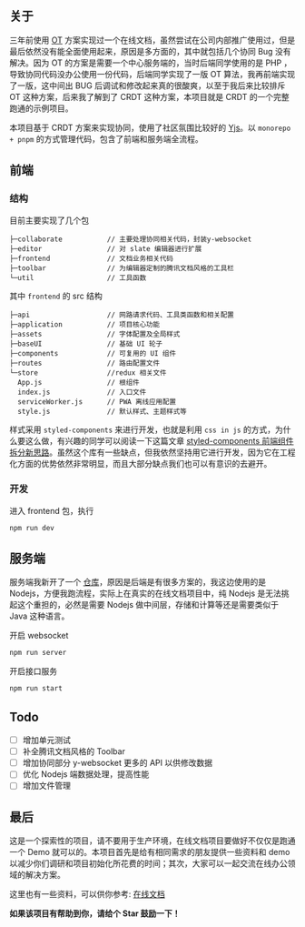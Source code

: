 ## 关于

三年前使用 [OT](https://en.wikipedia.org/wiki/Operational_transformation) 方案实现过一个在线文档，虽然尝试在公司内部推广使用过，但是最后依然没有能全面使用起来，原因是多方面的，其中就包括几个协同 Bug 没有解决。因为 OT 的方案是需要一个中心服务端的，当时后端同学使用的是 PHP ，导致协同代码没办公使用一份代码，后端同学实现了一版 OT 算法，我再前端实现了一版，这中间出 BUG 后调试和修改起来真的很酸爽，以至于我后来比较排斥 OT 这种方案，后来我了解到了 CRDT 这种方案，本项目就是 CRDT 的一个完整跑通的示例项目。

本项目基于 CRDT 方案来实现协同，使用了社区氛围比较好的 [Yjs](https://github.com/yjs/yjs/tree/master)。以 `monorepo + pnpm` 的方式管理代码，包含了前端和服务端全流程。

## 前端

### 结构

目前主要实现了几个包

```
├─collaborate           // 主要处理协同相关代码，封装y-websocket
├─editor                // 对 slate 编辑器进行扩展
├─frontend              // 文档业务相关代码
├─toolbar               // 为编辑器定制的腾讯文档风格的工具栏
└─util                  // 工具函数
```

其中 `frontend` 的 src 结构

```
├─api                   // 网路请求代码、工具类函数和相关配置
├─application           // 项目核心功能
├─assets                // 字体配置及全局样式
├─baseUI                // 基础 UI 轮子
├─components            // 可复用的 UI 组件
├─routes                // 路由配置文件
└─store                 //redux 相关文件
  App.js                // 根组件
  index.js              // 入口文件
  serviceWorker.js      // PWA 离线应用配置
  style.js              // 默认样式、主题样式等
```

样式采用 `styled-components` 来进行开发，也就是利用 `css in js` 的方式，为什么要这么做，有兴趣的同学可以阅读一下这篇文章 [styled-components 前端组件拆分新思路](https://juejin.cn/post/6844903878580764686)。虽然这个库有一些缺点，但我依然坚持用它进行开发，因为它在工程化方面的优势依然非常明显，而且大部分缺点我们也可以有意识的去避开。

### 开发

进入 frontend 包，执行

```bash
npm run dev
```

## 服务端

服务端我新开了一个 [仓库](https://github.com/hzjswlgbsj/butterfly-service)，原因是后端是有很多方案的，我这边使用的是 Nodejs，方便我跑流程，实际上在真实的在线文档项目中，纯 Nodejs 是无法挑起这个重担的，必然是需要 Nodejs 做中间层，存储和计算等还是需要类似于 Java 这种语言。

开启 websocket

```bash
npm run server
```

开启接口服务

```bash
npm run start
```

## Todo

- [ ] 增加单元测试
- [ ] 补全腾讯文档风格的 Toolbar
- [ ] 增加协同部分 y-websocket 更多的 API 以供修改数据
- [ ] 优化 Nodejs 端数据处理，提高性能
- [ ] 增加文件管理

## 最后

这是一个探索性的项目，请不要用于生产环境，在线文档项目要做好不仅仅是跑通一个 Demo 就可以的。本项目首先是给有相同需求的朋友提供一些资料和 demo 以减少你们调研和项目初始化所花费的时间；其次，大家可以一起交流在线办公领域的解决方案。

这里也有一些资料，可以供你参考: [在线文档](https://www.sixtyden.com/#/README?id=%f0%9f%8c%bf-%e5%9c%a8%e7%ba%bf%e6%96%87%e6%a1%a3)

**如果该项目有帮助到你，请给个 Star 鼓励一下！**
